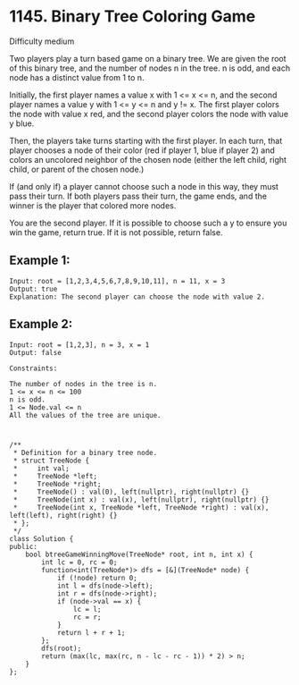 # 1145. Binary Tree Coloring Game
Difficulty medium

Two players play a turn based game on a binary tree. We are given the root of this binary tree, and the number of nodes n in the tree. n is odd, and each node has a distinct value from 1 to n.

Initially, the first player names a value x with 1 <= x <= n, and the second player names a value y with 1 <= y <= n and y != x. The first player colors the node with value x red, and the second player colors the node with value y blue.

Then, the players take turns starting with the first player. In each turn, that player chooses a node of their color (red if player 1, blue if player 2) and colors an uncolored neighbor of the chosen node (either the left child, right child, or parent of the chosen node.)

If (and only if) a player cannot choose such a node in this way, they must pass their turn. If both players pass their turn, the game ends, and the winner is the player that colored more nodes.

You are the second player. If it is possible to choose such a y to ensure you win the game, return true. If it is not possible, return false.


## Example 1:
```
Input: root = [1,2,3,4,5,6,7,8,9,10,11], n = 11, x = 3
Output: true
Explanation: The second player can choose the node with value 2.
```


## Example 2:
```
Input: root = [1,2,3], n = 3, x = 1
Output: false
```


```
Constraints:

The number of nodes in the tree is n.
1 <= x <= n <= 100
n is odd.
1 <= Node.val <= n
All the values of the tree are unique.
```


#
```
/**
 * Definition for a binary tree node.
 * struct TreeNode {
 *     int val;
 *     TreeNode *left;
 *     TreeNode *right;
 *     TreeNode() : val(0), left(nullptr), right(nullptr) {}
 *     TreeNode(int x) : val(x), left(nullptr), right(nullptr) {}
 *     TreeNode(int x, TreeNode *left, TreeNode *right) : val(x), left(left), right(right) {}
 * };
 */
class Solution {
public:
    bool btreeGameWinningMove(TreeNode* root, int n, int x) {
        int lc = 0, rc = 0;
        function<int(TreeNode*)> dfs = [&](TreeNode* node) {
            if (!node) return 0;
            int l = dfs(node->left);
            int r = dfs(node->right);
            if (node->val == x) {
                lc = l;
                rc = r;
            }
            return l + r + 1;
        };
        dfs(root);
        return (max(lc, max(rc, n - lc - rc - 1)) * 2) > n;
    }
};
```